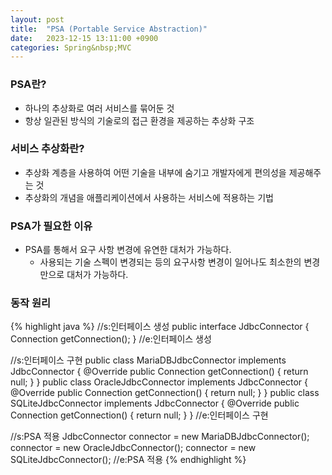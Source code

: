```yaml
---
layout: post
title:  "PSA (Portable Service Abstraction)"
date:   2023-12-15 13:11:00 +0900
categories: Spring&nbsp;MVC
---
```


### PSA란?

- 하나의 추상화로 여러 서비스를 묶어둔 것
- 항상 일관된 방식의 기술로의 접근 환경을 제공하는 추상화 구조

### 서비스 추상화란?

- 추상화 계층을 사용하여 어떤 기술을 내부에 숨기고 개발자에게 편의성을 제공해주는 것
- 추상화의 개념을 애플리케이션에서 사용하는 서비스에 적용하는 기법

### PSA가 필요한 이유

- PSA를 통해서 요구 사항 변경에 유연한 대처가 가능하다.
    - 사용되는 기술 스펙이 변경되는 등의 요구사항 변경이 일어나도 최소한의 변경만으로 대처가 가능하다.

### 동작 원리

{% highlight java %}
//s:인터페이스 생성
    public interface JdbcConnector {
        Connection getConnection();
    }
//e:인터페이스 생성

//s:인터페이스 구현
    public class MariaDBJdbcConnector implements JdbcConnector {
        @Override
        public Connection getConnection() {
            return null;
        }
    }
    public class OracleJdbcConnector implements JdbcConnector {
        @Override
        public Connection getConnection() {
            return null;
        }
    }
    public class SQLiteJdbcConnector implements JdbcConnector {
        @Override
        public Connection getConnection() {
            return null;
        }
    }
//e:인터페이스 구현

//s:PSA 적용
JdbcConnector connector = new MariaDBJdbcConnector();
connector = new OracleJdbcConnector();
connector = new SQLiteJdbcConnector();
//e:PSA 적용
{% endhighlight %}
